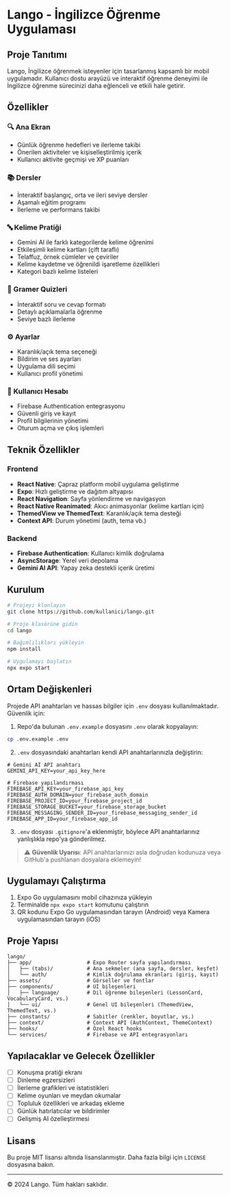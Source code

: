 # Lango - İngilizce Öğrenme Uygulaması



## Proje Tanıtımı

Lango, İngilizce öğrenmek isteyenler için tasarlanmış kapsamlı bir mobil uygulamadır. Kullanıcı dostu arayüzü ve interaktif öğrenme deneyimi ile İngilizce öğrenme sürecinizi daha eğlenceli ve etkili hale getirir.

## Özellikler

### 🔍 Ana Ekran
- Günlük öğrenme hedefleri ve ilerleme takibi
- Önerilen aktiviteler ve kişiselleştirilmiş içerik
- Kullanıcı aktivite geçmişi ve XP puanları

### 📚 Dersler
- İnteraktif başlangıç, orta ve ileri seviye dersler
- Aşamalı eğitim programı
- İlerleme ve performans takibi

### 🔤 Kelime Pratiği
- Gemini AI ile farklı kategorilerde kelime öğrenimi
- Etkileşimli kelime kartları (çift taraflı)
- Telaffuz, örnek cümleler ve çeviriler
- Kelime kaydetme ve öğrenildi işaretleme özellikleri
- Kategori bazlı kelime listeleri

### 📝 Gramer Quizleri
- İnteraktif soru ve cevap formatı
- Detaylı açıklamalarla öğrenme
- Seviye bazlı ilerleme

### ⚙️ Ayarlar
- Karanlık/açık tema seçeneği
- Bildirim ve ses ayarları
- Uygulama dili seçimi
- Kullanıcı profil yönetimi

### 👤 Kullanıcı Hesabı
- Firebase Authentication entegrasyonu
- Güvenli giriş ve kayıt
- Profil bilgilerinin yönetimi
- Oturum açma ve çıkış işlemleri

## Teknik Özellikler

### Frontend
- **React Native**: Çapraz platform mobil uygulama geliştirme
- **Expo**: Hızlı geliştirme ve dağıtım altyapısı
- **React Navigation**: Sayfa yönlendirme ve navigasyon
- **React Native Reanimated**: Akıcı animasyonlar (kelime kartları için)
- **ThemedView ve ThemedText**: Karanlık/açık tema desteği
- **Context API**: Durum yönetimi (auth, tema vb.)

### Backend
- **Firebase Authentication**: Kullanıcı kimlik doğrulama
- **AsyncStorage**: Yerel veri depolama
- **Gemini AI API**: Yapay zeka destekli içerik üretimi

## Kurulum

```bash
# Projeyi klonlayın
git clone https://github.com/kullanici/lango.git

# Proje klasörüne gidin
cd lango

# Bağımlılıkları yükleyin
npm install

# Uygulamayı başlatın
npx expo start
```

## Ortam Değişkenleri

Projede API anahtarları ve hassas bilgiler için `.env` dosyası kullanılmaktadır. Güvenlik için:

1. Repo'da bulunan `.env.example` dosyasını `.env` olarak kopyalayın:
```bash
cp .env.example .env
```

2. `.env` dosyasındaki anahtarları kendi API anahtarlarınızla değiştirin:
```
# Gemini AI API anahtarı
GEMINI_API_KEY=your_api_key_here

# Firebase yapılandırması
FIREBASE_API_KEY=your_firebase_api_key
FIREBASE_AUTH_DOMAIN=your_firebase_auth_domain
FIREBASE_PROJECT_ID=your_firebase_project_id
FIREBASE_STORAGE_BUCKET=your_firebase_storage_bucket
FIREBASE_MESSAGING_SENDER_ID=your_firebase_messaging_sender_id
FIREBASE_APP_ID=your_firebase_app_id
```

3. `.env` dosyası `.gitignore`'a eklenmiştir, böylece API anahtarlarınız yanlışlıkla repo'ya gönderilmez.

> ⚠️ **Güvenlik Uyarısı**: API anahtarlarınızı asla doğrudan kodunuza veya GitHub'a pushlanan dosyalara eklemeyin!

## Uygulamayı Çalıştırma

1. Expo Go uygulamasını mobil cihazınıza yükleyin
2. Terminalde `npx expo start` komutunu çalıştırın
3. QR kodunu Expo Go uygulamasından tarayın (Android) veya Kamera uygulamasından tarayın (iOS)

## Proje Yapısı

```
lango/
├── app/                  # Expo Router sayfa yapılandırması
│   ├── (tabs)/           # Ana sekmeler (ana sayfa, dersler, keşfet)
│   └── auth/             # Kimlik doğrulama ekranları (giriş, kayıt)
├── assets/               # Görseller ve fontlar
├── components/           # UI bileşenleri
│   ├── language/         # Dil öğrenme bileşenleri (LessonCard, VocabularyCard, vs.)
│   └── ui/               # Genel UI bileşenleri (ThemedView, ThemedText, vs.)
├── constants/            # Sabitler (renkler, boyutlar, vs.)
├── context/              # Context API (AuthContext, ThemeContext)
├── hooks/                # Özel React hooks
└── services/             # Firebase ve API entegrasyonları
```

## Yapılacaklar ve Gelecek Özellikler

- [ ] Konuşma pratiği ekranı
- [ ] Dinleme egzersizleri
- [ ] İlerleme grafikleri ve istatistikleri
- [ ] Kelime oyunları ve meydan okumalar
- [ ] Topluluk özellikleri ve arkadaş ekleme
- [ ] Günlük hatırlatıcılar ve bildirimler
- [ ] Gelişmiş AI özelleştirmesi

## Lisans

Bu proje MIT lisansı altında lisanslanmıştır. Daha fazla bilgi için `LICENSE` dosyasına bakın.

---

© 2024 Lango. Tüm hakları saklıdır.
